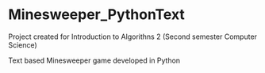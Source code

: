 # Minesweeper_PythonText

Project created for Introduction to Algorithns 2 (Second semester Computer Science)

Text based Minesweeper game developed in Python
